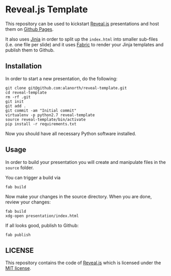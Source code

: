 # Reveal.js Template 

This repository can be used to kickstart [Reveal.js](http://lab.hakim.se/reveal-js/) 
presentations and host them on [Github Pages](http://pages.github.com/).

It also uses [Jinja](http://jinja.pocoo.org/) in order to split up the 
`index.html` into smaller sub-files (i.e. one file per slide) and it uses
[Fabric](http://docs.fabfile.org/) to render your Jinja templates and publish
them to Github.


## Installation

In order to start a new presentation, do the following:

    git clone git@github.com:alanorth/reveal-template.git
    cd reveal-template
    rm -rf .git
    git init
    git add .
    git commit -am "Initial commit"
    virtualenv -p python2.7 reveal-template
    source reveal-template/bin/activate
    pip install -r requirements.txt

Now you should have all necessary Python software installed. 


## Usage

In order to build your presentation you will create and manipulate files in 
the `source` folder.

You can trigger a build via

    fab build

Now make your changes in the source directory. When you are done, review your
changes:

    fab build
    xdg-open presentation/index.html

If all looks good, publish to Github:

    fab publish


## LICENSE

This repository contains the code of [Reveal.js](https://github.com/hakimel/reveal.js)
which is licensed under the [MIT license](https://github.com/hakimel/reveal.js/blob/master/LICENSE).
